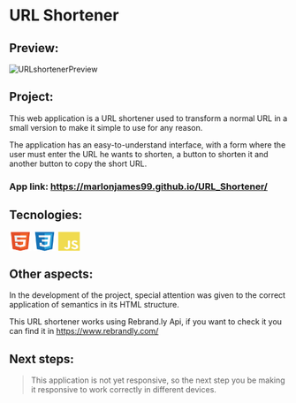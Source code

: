 # URL Shortener
## Preview:
![URLshortenerPreview](https://user-images.githubusercontent.com/97669160/189511993-da936d80-c869-4b9f-ad59-f3aa12182c40.PNG)

## Project:
This web application is a URL shortener used to transform a normal URL in a small version to make it simple to use for any reason.

The application has an easy-to-understand interface, with a form where the user must enter the URL he wants to shorten, a button to shorten it and another button to copy the short URL.

### App link: https://marlonjames99.github.io/URL_Shortener/

## Tecnologies:
<div style="display: inline_block">
<img align="center" alt="James-HTML" height="35" width="40" src="https://raw.githubusercontent.com/devicons/devicon/master/icons/html5/html5-original.svg">
<img align="center" alt="James-CSS" height="35" width="40" src="https://raw.githubusercontent.com/devicons/devicon/master/icons/css3/css3-original.svg">
<img align="center" alt="James-Js" height="35" width="40" src="https://raw.githubusercontent.com/devicons/devicon/master/icons/javascript/javascript-plain.svg">
</div>

## Other aspects:
In the development of the project, special attention was given to the correct application of semantics in its HTML structure.

This URL shortener works using Rebrand.ly Api, if you want to check it you can find it in https://www.rebrandly.com/

## Next steps:
> This application is not yet responsive, so the next step you be making it responsive to work correctly in different devices.
